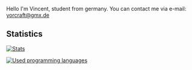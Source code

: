 Hello I'm Vincent, student from germany.
You can contact me via e-mail: yorcraft@gmx.de
## Statistics

[![Stats](https://github-readme-stats.vercel.app/api?username=Yorcraft&show_icons=true&theme=nightowl)](https://github.com/anuraghazra/github-readme-stats)

[![Used programming languages](https://github-readme-stats.vercel.app/api/top-langs/?username=Yorcraft&theme=nightowl)](https://github.com/anuraghazra/github-readme-stats)
